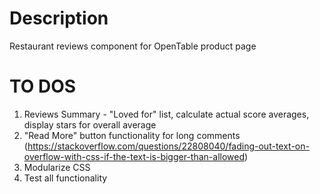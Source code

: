 # Description
Restaurant reviews component for OpenTable product page

# TO DOS
  1. Reviews Summary - "Loved for" list, calculate actual score averages, display stars for overall average
  2. "Read More" button functionality for long comments    (https://stackoverflow.com/questions/22808040/fading-out-text-on-overflow-with-css-if-the-text-is-bigger-than-allowed)
  3. Modularize CSS
  4. Test all functionality